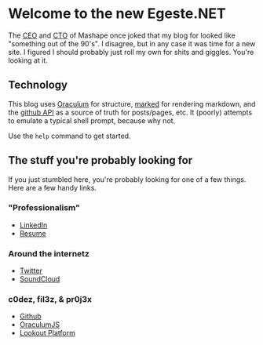 Welcome to the new Egeste.NET
=============================

The [CEO](https://www.linkedin.com/in/sinzone) and [CTO](https://www.linkedin.com/in/marcopalladino) of Mashape once joked that my blog for looked like "something out of the 90's". I disagree, but in any case it was time for a new site. I figured I should probably just roll my own for shits and giggles. You're looking at it.

Technology
----------
This blog uses [Oraculum](https://hackers.lookout.com/oraculum) for structure, [marked](https://github.com/chjj/marked) for rendering markdown, and the [github API](https://developer.github.com/v3/) as a source of truth for posts/pages, etc. It (poorly) attempts to emulate a typical shell prompt, because why not.

Use the `help` command to get started.

The stuff you're probably looking for
-------------------------------------
If you just stumbled here, you're probably looking for one of a few things. Here are a few handy links.

### "Professionalism"
  * [LinkedIn](https://www.linkedin.com/in/egeste)
  * [Resume](https://github.com/egeste/egeste.github.io/raw/master/downloads/SteveRegester.pdf)

### Around the internetz
  * [Twitter](https://twitter.com/egeste)
  * [SoundCloud](https://soundcloud.com/egeste)

### c0dez, fil3z, & pr0j3x
  * [Github](https://github.com/egeste)
  * [OraculumJS](http://hackers.lookout.com/oraculum)
  * [Lookout Platform](https://www.lookout.com/enterprise-mobile-security)
